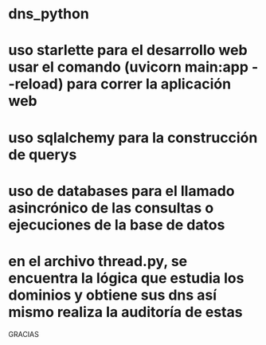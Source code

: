 # dns_python
# uso starlette para el desarrollo web usar el comando (uvicorn main:app --reload) para correr la aplicación web
# uso sqlalchemy para la construcción de querys
# uso de databases para el llamado asincrónico de las consultas o ejecuciones de la base de datos
# en el archivo thread.py, se encuentra la lógica que estudia los dominios y obtiene sus dns así mismo realiza la auditoría de estas

GRACIAS
